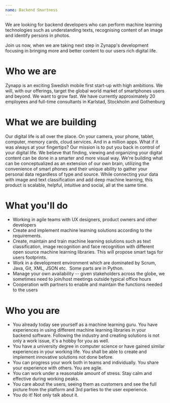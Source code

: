 ```yaml
---
name: Backend Smartness
---
```

We are looking for backend developers who can perform machine learning technologies such as understanding texts, recognising content of an image and identify persons in photos.

Join us now, when we are taking next step in Zynapp's development focusing in bringing more and better content to our users rich digital life.

# Who we are

Zynapp is an exciting Swedish mobile first start-up with high ambitions. We will, with our offerings, target the global world market of smartphones users and beyond. We want to grow fast. We have currently approximately 20 employees and full-time consultants in Karlstad, Stockholm and Gothenburg

# What we are building

Our digital life is all over the place. On your camera, your phone, tablet, computer, memory cards, cloud services. And in a million apps. What if it was always at your fingertips? Our mission is to put you back in control of your digital life. We believe that finding, viewing and organizing your digital content can be done in a smarter and more visual way. We're building what can be conceptualized as an extension of our own brain, utilizing the convenience of smart phones and their unique ability to gather your personal data regardless of type and source. While connecting your data with image and text classification and add deep machine learning, this product is scalable, helpful, intuitive and social, all at the same time.

# What you'll do

-   Working in agile teams with UX designers, product owners and other developers
-   Create and implement machine learning solutions according to the requirements.
-   Create, maintain and train machine learning solutions such as text classification, image recognition and face recognition with different open source machine learning libraries. This will propose smart tags for users footprints.
-   Work in a development environment which are dominated by Scrum, Java, Git, XML, JSON etc.  Some parts are in Python.
-   Manage your own availability -- given stakeholders across the globe, we sometimes need to join/host meetings outside typical office hours
-   Cooperation with partners to enable and maintain the functions needed to the users

# Who you are

-   You already today see yourself as a machine learning guru. You have experiences in using different machine learning libraries in your backend software. Following the industry and creating solutions is not only a work issue, it's a hobby for you as well.
-   You have a university degree in computer science or have gained similar experiences in your working life. You shall be able to create and implement innovative solutions not done before.
-   You can progress your work both in teams and individually. You share your experience with others. You are agile.
-   You can work under a reasonable amount of stress. Stay calm and effective during working peaks.
-   You care about the users, seeing them as customers and see the full picture from the platform and 3rd parties to the user experience.
-   You do it! Not only talk about it.